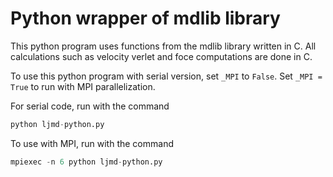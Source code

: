 # Python wrapper of mdlib library

This python program uses functions from the mdlib library written in C. All calculations such as velocity verlet and foce computations are done in C.

To use this python program with serial version, set `_MPI` to `False`. Set `_MPI = True` to run with MPI parallelization.

For serial code, run with the command

```Python
python ljmd-python.py
```

To use with MPI, run with the command
```Python
mpiexec -n 6 python ljmd-python.py
```